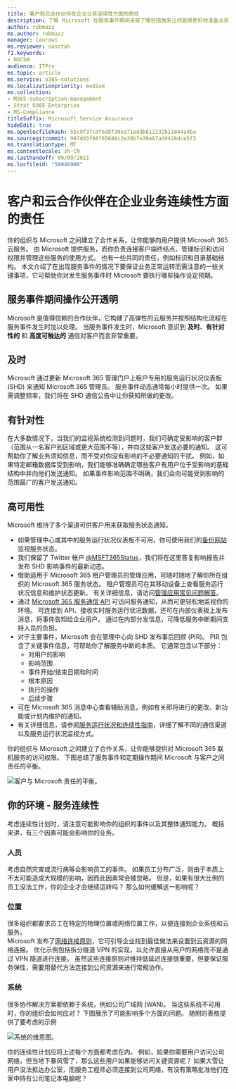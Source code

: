 ```yaml
---
title: 客户和云合作伙伴在企业业务连续性方面的责任
description: 了解 Microsoft 在服务事件期间采取了哪些措施来让你能够更好地准备业务连续性计划。
author: robmazz
ms.author: robmazz
manager: laurawi
ms.reviewer: sosstah
f1.keywords:
- NOCSH
audience: ITPro
ms.topic: article
ms.service: o365-solutions
ms.localizationpriority: medium
ms.collection:
- M365-subscription-management
- Strat_O365_Enterprise
- MS-Compliance
titleSuffix: Microsoft Service Assurance
hideEdit: true
ms.openlocfilehash: 5bc9f37cdf6d8f30ea71eddb612232b11844a4ba
ms.sourcegitcommit: 997dd3f66f65686c2e38b7e30e67add426dce5f3
ms.translationtype: MT
ms.contentlocale: zh-CN
ms.lasthandoff: 09/09/2021
ms.locfileid: "58946900"
---
```

# <a name="enterprise-business-continuity-management-customer-and-cloud-partner-responsibilities"></a>客户和云合作伙伴在企业业务连续性方面的责任

你的组织与 Microsoft 之间建立了合作关系，让你能够向用户提供 Microsoft 365 云服务。 由 Microsoft 提供服务，而你负责连接客户端终结点、管理标识和访问权限并管理这些服务的使用方式。 也有一些共同的责任，例如标识和目录基础结构。 本文介绍了在出现服务事件的情况下要保证业务正常运转而需注意的一些关键事项，它可帮助你对发生服务事件时 Microsoft 要执行哪些操作设定预期。

## <a name="transparency-during-service-incidents"></a>服务事件期间操作公开透明

Microsoft 是值得信赖的合作伙伴，它构建了高弹性的云服务并按照结构化流程在服务事件发生时加以处理。 当服务事件发生时，Microsoft 意识到 **及时**、**有针对性的** 和 **高度可触达的** 通信对客户而言非常重要。

## <a name="timely"></a>及时

Microsoft 通过更新 Microsoft 365 管理门户上租户专用的服务运行状况仪表板 (SHD) 来通知 Microsoft 365 管理员。 服务事件动态通常每小时提供一次。 如果需调整频率，我们将在 SHD 通信公告中让你获知所做的更改。

## <a name="targeted"></a>有针对性

在大多数情况下，当我们的监视系统检测到问题时，我们可确定受影响的客户群（范围从一名客户到区域或更大范围不等），并向这些客户发送必要的通知。 这可帮助你了解业务须知信息，而不受对你没有影响的不必要通知的干扰。 例如，如果特定邮箱数据库受到影响，我们能够准确确定哪些客户有用户位于受影响的基础结构中并向他们发送通知。 如果事件影响范围不明确，我们会向可能受到影响的范围最广的客户发送通知。

## <a name="highly-available"></a>高可用性

Microsoft 维持了多个渠道可供客户用来获取服务状态通知。

- 如果管理中心或其中的服务运行状况仪表板不可用，你可使用我们的[备份网站](https://status.office365.com/)监视服务状态。
- 我们保留了 Twitter 帐户 [@MSFT365Status](https://twitter.com/msft365status?lang=en)，我们将在这里答复影响报告并发布 SHD 影响事件的最新动态。
- 借助适用于 Microsoft 365 租户管理员的管理应用，可随时随地了解你所在组织的 Microsoft 365 服务状态。 租户管理员可在其移动设备上查看服务运行状况信息和维护状态更新。 有关详细信息，请访问[管理应用常见问题解答](/office365/admin/admin-overview/admin-mobile-app)。
- 通过 [Microsoft 365 服务通信 API](/office365/servicedescriptions/office-365-platform-service-description/service-health-and-continuity#office-365-service-communications-api) 可访问服务通知，从而可更轻松地监视你的环境。 可连接到 API、接收实时服务运行状况数据，还可在内部仪表板上发布消息，将事件告知给企业用户。 通过在内部分发信息，可降低服务中断期间支持人员的负担。
- 对于主要事件，Microsoft 会在管理中心向 SHD 发布事后回顾 (PIR)。 PIR 包含了关键事件信息，可帮助你了解服务中断的本质。 它通常包含以下部分：
    - 对用户的影响
    - 影响范围
    - 事件开始/结束日期和时间
    - 根本原因
    - 执行的操作
    - 后续步骤
- 可在 Microsoft 365 消息中心查看辅助消息，例如有关即将进行的更改、新功能或计划内维护的通知。
- 有关详细信息，请参阅[服务运行状况和连续性指南](/office365/servicedescriptions/office-365-platform-service-description/service-health-and-continuity)，详细了解不同的通信渠道以及服务运行状况监视方式。

你的组织与 Microsoft 之间建立了合作关系，让你能够提供对 Microsoft 365 联机服务的访问权限。 下图总结了服务事件和定期操作期间 Microsoft 与客户之间责任的平衡。

![客户与 Microsoft 责任的平衡。](../media/responsibilities.png)

## <a name="your-environment---service-continuity"></a>你的环境 - 服务连续性

考虑连续性计划时，请注意可能影响你的组织的事件以及其整体通知能力。 概括来讲，有三个因素可能会影响你的业务。

### <a name="people"></a>人员

考虑自然灾害或流行病等会影响员工的事件。 如果员工分布广泛，则由于本质上不太可能造成大规模的影响，因而此因素常会被忽略。 但是，如果有很大比例的员工没法工作，你的企业才会继续运转吗？ 那么如何缓解这一影响呢？

### <a name="location"></a>位置

很多组织都要求员工在特定的物理位置或网络位置工作，以便连接到企业系统和云服务。  
Microsoft 发布了[网络连接原则](/microsoft-365/enterprise/microsoft-365-network-connectivity-principles)，它可引导企业找到最佳做法来设置到云资源的网络连接。 优化示例包括拆分隧道 VPN 的实现，以允许直接从用户的网络而不是通过 VPN 隧道进行连接。  虽然这些连接原则对维持低延迟连接很重要，但要保证服务弹性，需要用替代方法连接到公司资源来进行常规协作。

### <a name="systems"></a>系统

很多协作解决方案都依赖于系统，例如公司广域网 (WAN)。 当这些系统不可用时，你的组织会如何应对？
下图展示了可能影响多个方面的问题。 随附的表格提供了要考虑的示例

![系统的维恩图。](../media/venn-diagram.png)

你的连续性计划应将上述每个方面都考虑在内。 例如，如果你需要用户访问公司网络，但当地下暴风雪了，那么这些用户如果能够访问关键资源呢？ 如果大雪让用户没法抵达办公室，而服务工程师必须连接到公司网络，有没有策略批准他们在家中持有公司笔记本电脑呢？
